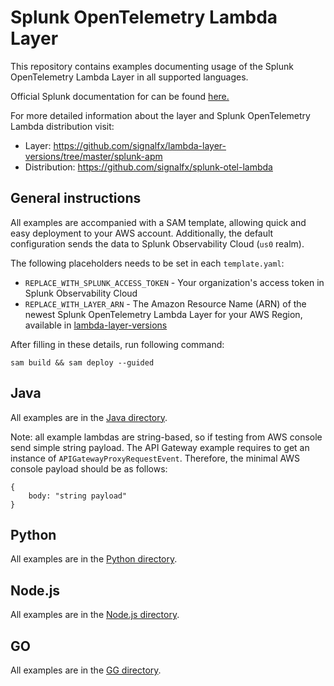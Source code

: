 # Splunk OpenTelemetry Lambda Layer

This repository contains examples documenting usage of the Splunk OpenTelemetry Lambda Layer in all supported languages. 

Official Splunk documentation for can be found [here.](https://docs.splunk.com/Observability/gdi/get-data-in/serverless/aws/splunk-otel-lambda-layer.html#splunk-otel-lambda-layer)

For more detailed information about the layer and Splunk OpenTelemetry Lambda distribution visit:
- Layer: https://github.com/signalfx/lambda-layer-versions/tree/master/splunk-apm
- Distribution: https://github.com/signalfx/splunk-otel-lambda

## General instructions
All examples are accompanied with a SAM template, allowing quick and easy deployment to your AWS account. 
Additionally, the default configuration sends the data to Splunk Observability Cloud (`us0` realm).
 
The following placeholders needs to be set in each `template.yaml`:
- `REPLACE_WITH_SPLUNK_ACCESS_TOKEN` - Your organization's access token in Splunk Observability Cloud
- `REPLACE_WITH_LAYER_ARN` - The Amazon Resource Name (ARN) of the newest Splunk OpenTelemetry Lambda Layer for your AWS Region, available in [lambda-layer-versions](https://github.com/signalfx/lambda-layer-versions/blob/master/splunk-apm/splunk-apm.md) 

After filling in these details, run following command:
```
sam build && sam deploy --guided
```

## Java
All examples are in the [Java directory](./java).

Note: all example lambdas are string-based, so if testing from AWS console send simple string payload. 
The API Gateway example requires to get an instance of `APIGatewayProxyRequestEvent`. Therefore, the minimal AWS console 
payload should be as follows:
```
{
    body: "string payload"
}
```

## Python
All examples are in the [Python directory](./python).

## Node.js
All examples are in the [Node.js directory](./nodejs).

## GO
All examples are in the [GG directory](./go).